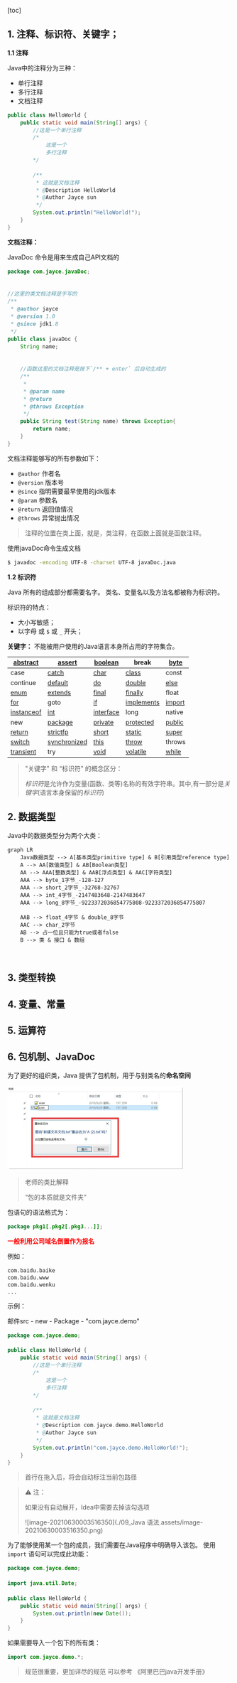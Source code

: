 [toc]

## 1. 注释、标识符、关键字；

**1.1 注释**

Java中的注释分为三种：

- 单行注释
- 多行注释
- 文档注释

```java
public class HelloWorld {
    public static void main(String[] args) {
        //这是一个单行注释
        /*
            这是一个
            多行注释
        */

        /**
         * 这就是文档注释
         * @Description HelloWorld
         * @Author Jayce sun
         */
        System.out.println("HelloWorld!");
    }
}
```

**文档注释：**

JavaDoc 命令是用来生成自己API文档的

```java
package com.jayce.javaDoc;


//这里的类文档注释是手写的
/**
 * @author jayce
 * @version 1.0
 * @since jdk1.8
 */
public class javaDoc {
    String name;

    
    //函数这里的文档注释是按下`/** + enter` 后自动生成的
    /**
     *
     * @param name
     * @return
     * @throws Exception
     */
    public String test(String name) throws Exception{
        return name;
    }
}

```

文档注释能够写的所有参数如下：

- `@author` 作者名
- `@version` 版本号
- `@since` 指明需要最早使用的jdk版本
- `@param` 参数名
- `@return` 返回值情况
- `@throws` 异常抛出情况

> 注释的位置在类上面，就是，类注释，在函数上面就是函数注释。 

使用javaDoc命令生成文档

```bash
$ javadoc -encoding UTF-8 -charset UTF-8 javaDoc.java
```

> 





**1.2 标识符** 

Java 所有的组成部分都需要名字。 类名、变量名以及方法名都被称为标识符。

标识符的特点：

- 大小写敏感；
- 以字母 或 `$` 或 `_` 开头；

**关键字：** 不能被用户使用的Java语言本身所占用的字符集合。



| [abstract](https://baike.baidu.com/item/abstract)     | [assert](https://baike.baidu.com/item/assert)             | [boolean](https://baike.baidu.com/item/boolean)     | break                                                 | [byte](https://baike.baidu.com/item/byte)     |
| ----------------------------------------------------- | --------------------------------------------------------- | --------------------------------------------------- | ----------------------------------------------------- | --------------------------------------------- |
| case                                                  | [catch](https://baike.baidu.com/item/catch)               | [char](https://baike.baidu.com/item/char)           | [class](https://baike.baidu.com/item/class)           | const                                         |
| continue                                              | [default](https://baike.baidu.com/item/default)           | [do](https://baike.baidu.com/item/do)               | [double](https://baike.baidu.com/item/double)         | [else](https://baike.baidu.com/item/else)     |
| [enum](https://baike.baidu.com/item/enum)             | [extends](https://baike.baidu.com/item/extends)           | [final](https://baike.baidu.com/item/final)         | [finally](https://baike.baidu.com/item/finally)       | float                                         |
| [for](https://baike.baidu.com/item/for)               | goto                                                      | [if](https://baike.baidu.com/item/if)               | [implements](https://baike.baidu.com/item/implements) | [import](https://baike.baidu.com/item/import) |
| [instanceof](https://baike.baidu.com/item/instanceof) | [int](https://baike.baidu.com/item/int)                   | [interface](https://baike.baidu.com/item/interface) | long                                                  | native                                        |
| new                                                   | [package](https://baike.baidu.com/item/package)           | [private](https://baike.baidu.com/item/private)     | [protected](https://baike.baidu.com/item/protected)   | [public](https://baike.baidu.com/item/public) |
| [return](https://baike.baidu.com/item/return)         | [strictfp](https://baike.baidu.com/item/strictfp)         | [short](https://baike.baidu.com/item/short)         | [static](https://baike.baidu.com/item/static)         | [super](https://baike.baidu.com/item/super)   |
| [switch](https://baike.baidu.com/item/switch)         | [synchronized](https://baike.baidu.com/item/synchronized) | [this](https://baike.baidu.com/item/this)           | [throw](https://baike.baidu.com/item/throw)           | throws                                        |
| [transient](https://baike.baidu.com/item/transient)   | try                                                       | [void](https://baike.baidu.com/item/void)           | [volatile](https://baike.baidu.com/item/volatile)     | [while](https://baike.baidu.com/item/while)   |

> "关键字" 和 “标识符” 的概念区分：
>
> *标识符*是允许作为变量(函数、类等)名称的有效字符串。其中,有一部分是*关键字*(语言本身保留的*标识符*)

## 2. 数据类型

Java中的数据类型分为两个大类：

```mermaid
graph LR
	Java数据类型 --> A[基本类型primitive type] & B[引用类型reference type]
	A --> AA[数值类型] & AB[Boolean类型]
	AA --> AAA[整数类型] & AAB[浮点类型] & AAC[字符类型]
	AAA --> byte_1字节_-128-127
    AAA --> short_2字节_-32768-32767
    AAA --> int_4字节_-2147483648-2147483647
    AAA --> long_8字节_-9223372036854775808-9223372036854775807
    
    AAB --> float_4字节 & double_8字节
	AAC --> char_2字节
	AB --> 占一位且只能为true或者false
	B --> 类 & 接口 & 数组
	
	
```



## 3. 类型转换

## 4. 变量、常量

## 5. 运算符

## 6. 包机制、JavaDoc

为了更好的组织类，Java 提供了包机制，用于与别类名的**命名空间**

<img src="./09_Java 语法.assets/image-20210630002730821.png" alt="image-20210630002730821" style="zoom:50%;" />

> 老师的类比解释
>
> “包的本质就是文件夹”

包语句的语法格式为：

```java
package pkg1[.pkg2[.pkg3...]];
```

<span style="color:red">**一般利用公司域名倒置作为报名**</span>

例如：

```
com.baidu.baike
com.baidu.www
com.baidu.wenku
...
```





示例：

邮件src - new - Package - "com.jayce.demo" 

```java
package com.jayce.demo;

public class HelloWorld {
    public static void main(String[] args) {
        //这是一个单行注释
        /*
            这是一个
            多行注释
        */

        /**
         * 这就是文档注释
         * @Description com.jayce.demo.HelloWorld
         * @Author Jayce sun
         */
        System.out.println("com.jayce.demo.HelloWorld!");
    }
}
```

> 首行在拖入后，将会自动标注当前包路径

> :warning: 注：
>
> 如果没有自动展开，Idea中需要去掉该勾选项
>
> ![image-20210630003516350](./09_Java 语法.assets/image-20210630003516350.png)





为了能够使用某一个包的成员，我们需要在Java程序中明确导入该包。 使用`import` 语句可以完成此功能：

```java
package com.jayce.demo;

import java.util.Date;

public class HelloWorld {
    public static void main(String[] args) {
        System.out.println(new Date());
    }
}
```

如果需要导入一个包下的所有类：

```java
import com.jayce.demo.*;
```





> 规范很重要，更加详尽的规范 可以参考 《阿里巴巴java开发手册》
